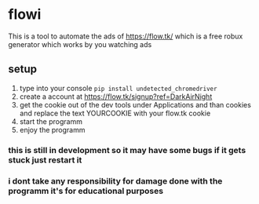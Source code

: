 # flowi

This is a tool to automate the ads of https://flow.tk/ which is a free robux generator which works by you watching ads 


## setup
1. type into your console `pip install undetected_chromedriver`
2. create a account at https://flow.tk/signup?ref=DarkAirNight
3. get the cookie out of the dev tools under Applications and than cookies and replace the text YOURCOOKIE with your flow.tk cookie
4. start the programm
5. enjoy the programm

### this is still in development so it may have some bugs if it gets stuck just restart it

### i dont take any responsibility for damage done with the programm it's for educational purposes
